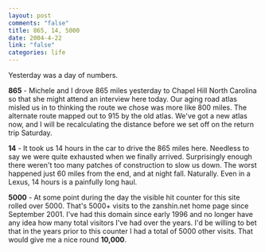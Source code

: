 ```yaml
--- 
layout: post
comments: "false"
title: 865, 14, 5000
date: 2004-4-22
link: "false"
categories: life
---
```

Yesterday was a day of numbers.

<strong>865</strong> - Michele and I drove 865 miles yesterday to Chapel Hill North Carolina so that she might attend an interview here today. Our aging road atlas misled us in to thinking the route we chose was more like 800 miles. The alternate route mapped out to 915 by the old atlas. We've got a new atlas now, and I will be recalculating the distance before we set off on the return trip Saturday.

<strong>14</strong> - It took us 14 hours in the car to drive the 865 miles here. Needless to say we were quite exhausted when we finally arrived. Surprisingly enough there weren't too many patches of construction to slow us down. The worst happened just 60 miles from the end, and at night fall. Naturally. Even in a Lexus, 14 hours is a painfully long haul.

<strong>5000</strong> - At some point during the day the visible hit counter for this site rolled over 5000. That's 5000+ visits to the zanshin.net home page since September 2001. I've had this domain since early 1996 and no longer have any idea how many total visitors I've had over the years. I'd be willing to bet that in the years prior to this counter I had a total of 5000 other visits. That would give me a nice round <strong>10,000</strong>.
